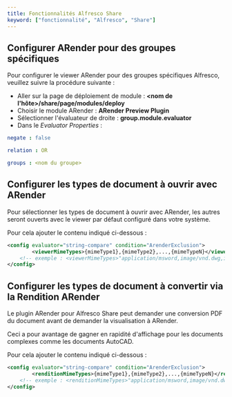 ```yaml
---
title: Fonctionnalités Alfresco Share
keyword: ["fonctionnalité", "Alfresco", "Share"]
---
```


## Configurer ARender pour des groupes spécifiques

Pour configurer le viewer ARender pour des groupes spécifiques Alfresco, veuillez suivre la procédure suivante :

- Aller sur la page de déploiement de module : **<nom de l'hôte>/share/page/modules/deploy**
- Choisir le module ARender : **ARender Preview Plugin**
- Sélectionner l'évaluateur de droite : **group.module.evaluator**
- Dans le *Evaluator Properties* :

```yaml
negate : false

relation : OR

groups : <nom du groupe> 
```

## Configurer les types de document à ouvrir avec ARender

Pour sélectionner les types de document à ouvrir avec ARender, les autres seront ouverts avec le viewer par défaut configuré dans votre système.

Pour cela ajouter le contenu indiqué ci-dessous :

``` xml
<config evaluator="string-compare" condition="ArenderExclusion">
        <viewerMimeTypes>{mimeType1},{mimeType2},...,{mimeTypeN}</viewerMimeTypes>
    <!-- exemple : <viewerMimeTypes>"application/msword,image/vnd.dwg,image/x-dwg,image/x-dwf</viewerMimeTypes-->
</config>
```

## Configurer les types de document à convertir via la Rendition ARender

Le plugin ARender pour Alfresco Share peut demander une conversion PDF du document avant de demander la visualisation à ARender.

Ceci a pour avantage de gagner en rapidité d'affichage pour les documents complexes comme les documents AutoCAD.

Pour cela ajouter le contenu indiqué ci-dessous :

``` xml
<config evaluator="string-compare" condition="ArenderExclusion">
        <renditionMimeTypes>{mimeType1},{mimeType2},...,{mimeTypeN}</renditionMimeTypes>
    <!-- exemple : <renditionMimeTypes>"application/msword,image/vnd.dwg,image/x-dwg,image/x-dwf</renditionMimeTypes-->
</config>
```
